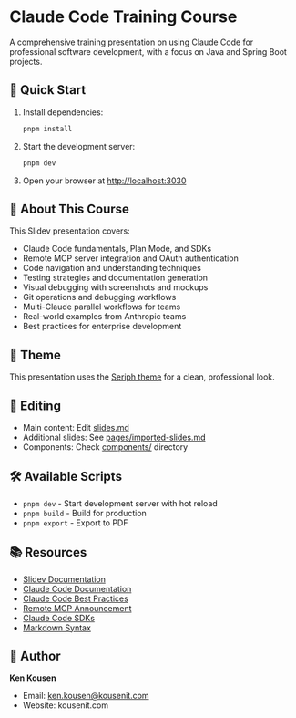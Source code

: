 # Claude Code Training Course

A comprehensive training presentation on using Claude Code for professional software development, with a focus on Java and Spring Boot projects.

## 🚀 Quick Start

1. Install dependencies:
   ```bash
   pnpm install
   ```

2. Start the development server:
   ```bash
   pnpm dev
   ```

3. Open your browser at <http://localhost:3030>

## 📖 About This Course

This Slidev presentation covers:
- Claude Code fundamentals, Plan Mode, and SDKs
- Remote MCP server integration and OAuth authentication
- Code navigation and understanding techniques
- Testing strategies and documentation generation
- Visual debugging with screenshots and mockups
- Git operations and debugging workflows
- Multi-Claude parallel workflows for teams
- Real-world examples from Anthropic teams
- Best practices for enterprise development

## 🎨 Theme

This presentation uses the [Seriph theme](https://github.com/slidevjs/themes/tree/main/packages/theme-seriph) for a clean, professional look.

## 📝 Editing

- Main content: Edit [slides.md](./slides.md)
- Additional slides: See [pages/imported-slides.md](./pages/imported-slides.md)
- Components: Check [components/](./components/) directory

## 🛠️ Available Scripts

- `pnpm dev` - Start development server with hot reload
- `pnpm build` - Build for production
- `pnpm export` - Export to PDF

## 📚 Resources

- [Slidev Documentation](https://sli.dev/)
- [Claude Code Documentation](https://docs.anthropic.com/en/docs/claude-code/overview)
- [Claude Code Best Practices](https://www.anthropic.com/engineering/claude-code-best-practices)
- [Remote MCP Announcement](https://www.anthropic.com/news/claude-code-remote-mcp)
- [Claude Code SDKs](https://docs.anthropic.com/en/docs/claude-code/sdk)
- [Markdown Syntax](https://sli.dev/guide/syntax.html)

## 👤 Author

**Ken Kousen**  
- Email: ken.kousen@kousenit.com
- Website: kousenit.com
